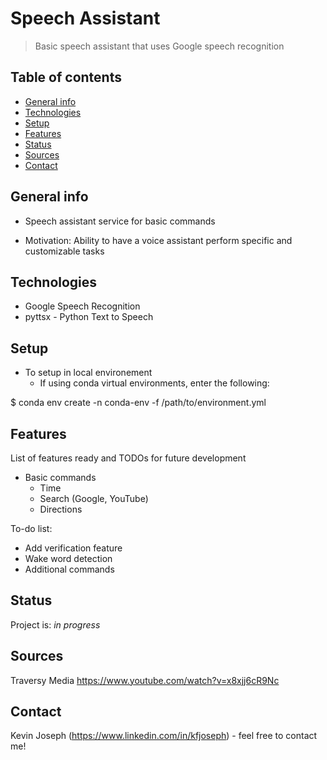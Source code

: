 # Speech Assistant
> Basic speech assistant that uses Google speech recognition

## Table of contents
* [General info](#general-info)
* [Technologies](#technologies)
* [Setup](#setup)
* [Features](#features)
* [Status](#status)
* [Sources](#sources)
* [Contact](#contact)


## General info
* Speech assistant service for basic commands
- Motivation: Ability to have a voice assistant perform specific and customizable tasks


## Technologies
* Google Speech Recognition
* pyttsx - Python Text to Speech


## Setup
* To setup in local environement
    * If using conda virtual environments, enter the following:

$ conda env create -n conda-env -f /path/to/environment.yml


## Features
List of features ready and TODOs for future development
* Basic commands
    * Time
    * Search (Google, YouTube)
    * Directions

To-do list:
* Add verification feature
* Wake word detection
* Additional commands


## Status
Project is: _in progress_


## Sources
Traversy Media
https://www.youtube.com/watch?v=x8xjj6cR9Nc


## Contact
Kevin Joseph (https://www.linkedin.com/in/kfjoseph) - feel free to contact me!